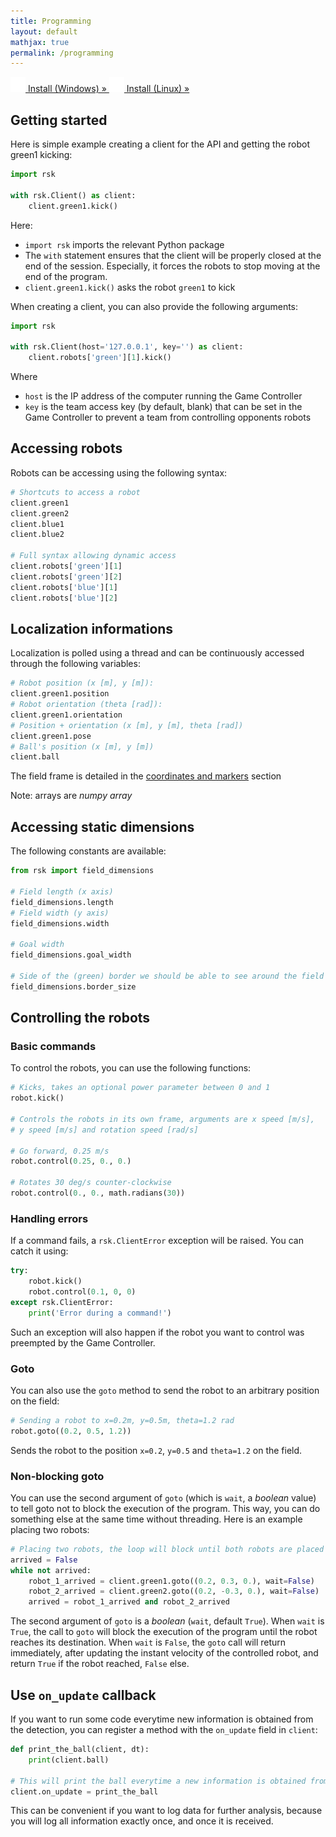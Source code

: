 ```yaml
---
title: Programming
layout: default
mathjax: true
permalink: /programming
---
```


<div class="text-center">
    <a class="btn btn-secondary" href="/install-windows">
        <img src="/assets/imgs/win.png" width="24" />
        Install (Windows) &raquo;
    </a>
    <a class="btn btn-secondary" href="/install-linux">
        <img src="/assets/imgs/linux.png" width="24" />
        Install (Linux) &raquo;
    </a>
</div>

## Getting started

Here is simple example creating a client for the API and getting the robot green1 kicking:

```python
import rsk

with rsk.Client() as client:
    client.green1.kick()
```

Here:

* `import rsk` imports the relevant Python package
* The `with` statement ensures that the client will be properly closed at the end of the session.
  Especially, it forces the robots to stop moving at the end of the program.
* `client.green1.kick()` asks the robot `green1` to kick

When creating a client, you can also provide the following arguments:

```python
import rsk

with rsk.Client(host='127.0.0.1', key='') as client:
    client.robots['green'][1].kick()

```

Where

* `host` is the IP address of the computer running the Game Controller
* `key` is the team access key (by default, blank) that can be set in the Game Controller to prevent a team from
  controlling opponents robots

## Accessing robots

Robots can be accessing using the following syntax:

```python
# Shortcuts to access a robot
client.green1
client.green2
client.blue1
client.blue2

# Full syntax allowing dynamic access
client.robots['green'][1]
client.robots['green'][2]
client.robots['blue'][1]
client.robots['blue'][2]
```

## Localization informations

Localization is polled using a thread and can be continuously accessed through the following variables:

```python
# Robot position (x [m], y [m]):
client.green1.position
# Robot orientation (theta [rad]):
client.green1.orientation
# Position + orientation (x [m], y [m], theta [rad])
client.green1.pose
# Ball's position (x [m], y [m])
client.ball
```

The field frame is detailed in the [coordinates and markers](/coordinates-field-markers) section 

Note: arrays are *numpy array*

## Accessing static dimensions

The following constants are available:

```python
from rsk import field_dimensions

# Field length (x axis)
field_dimensions.length
# Field width (y axis)
field_dimensions.width

# Goal width
field_dimensions.goal_width

# Side of the (green) border we should be able to see around the field
field_dimensions.border_size
```

## Controlling the robots

### Basic commands

To control the robots, you can use the following functions:

```python
# Kicks, takes an optional power parameter between 0 and 1
robot.kick()

# Controls the robots in its own frame, arguments are x speed [m/s],
# y speed [m/s] and rotation speed [rad/s]

# Go forward, 0.25 m/s
robot.control(0.25, 0., 0.)

# Rotates 30 deg/s counter-clockwise
robot.control(0., 0., math.radians(30))
```

### Handling errors

If a command fails, a `rsk.ClientError` exception will be raised. You can catch it using:

```python
try:
    robot.kick()
    robot.control(0.1, 0, 0)
except rsk.ClientError:
    print('Error during a command!')
```

Such an exception will also happen if the robot you want to control was preempted by the Game Controller.

### Goto

You can also use the `goto` method to send the robot to an arbitrary position on the field:

```python
# Sending a robot to x=0.2m, y=0.5m, theta=1.2 rad
robot.goto((0.2, 0.5, 1.2))
```

Sends the robot to the position `x=0.2`, `y=0.5` and `theta=1.2` on the field.

### Non-blocking goto

You can use the second argument of `goto` (which is `wait`, a *boolean* value) to tell goto not to
block the execution of the program. This way, you can do something else at the same time without threading.
Here is an example placing two robots:

```python
# Placing two robots, the loop will block until both robots are placed
arrived = False
while not arrived:
    robot_1_arrived = client.green1.goto((0.2, 0.3, 0.), wait=False)
    robot_2_arrived = client.green2.goto((0.2, -0.3, 0.), wait=False)
    arrived = robot_1_arrived and robot_2_arrived
```

The second argument of `goto` is a *boolean* (`wait`, default `True`). When `wait` is `True`, the call to `goto` will
block the execution of the program until the robot reaches its destination. When `wait` is `False`, the
`goto` call will return immediately, after updating the instant velocity of the controlled robot, and return
`True` if the robot reached, `False` else.

## Use `on_update` callback

If you want to run some code everytime new information is obtained from the detection, you can register
a method with the `on_update` field in `client`:

```python
def print_the_ball(client, dt):
    print(client.ball)

# This will print the ball everytime a new information is obtained from the client
client.on_update = print_the_ball
```

This can be convenient if you want to log data for further analysis, because you will log all information exactly
once, and once it is received.